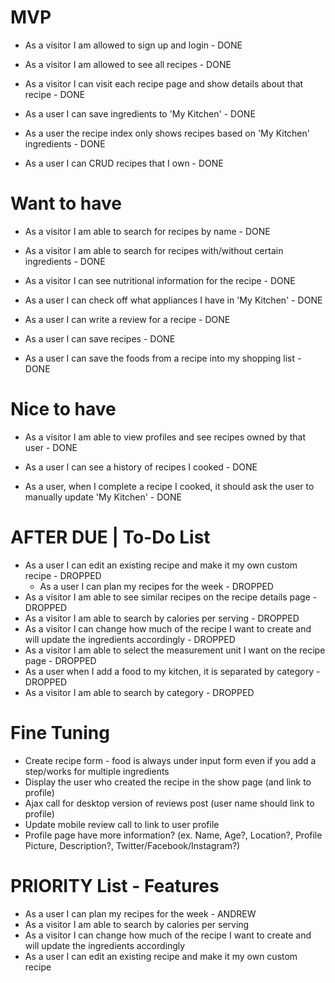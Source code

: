 # MVP

* As a visitor I am allowed to sign up and login - DONE
* As a visitor I am allowed to see all recipes - DONE
* As a visitor I can visit each recipe page and show details about that recipe - DONE

* As a user I can save ingredients to 'My Kitchen' - DONE
* As a user the recipe index only shows recipes based on 'My Kitchen' ingredients - DONE
* As a user I can CRUD recipes that I own - DONE


# Want to have

* As a visitor I am able to search for recipes by name - DONE
* As a visitor I am able to search for recipes with/without certain ingredients - DONE
* As a visitor I can see nutritional information for the recipe - DONE

* As a user I can check off what appliances I have in 'My Kitchen' - DONE
* As a user I can write a review for a recipe - DONE
* As a user I can save recipes - DONE
* As a user I can save the foods from a recipe into my shopping list - DONE

# Nice to have

* As a visitor I am able to view profiles and see recipes owned by that user - DONE

* As a user I can see a history of recipes I cooked - DONE
* As a user, when I complete a recipe I cooked, it should ask the user to manually update 'My Kitchen' - DONE



# AFTER DUE | To-Do List

* As a user I can edit an existing recipe and make it my own custom recipe - DROPPED
  * As a user I can plan my recipes for the week - DROPPED
* As a visitor I am able to see similar recipes on the recipe details page - DROPPED
* As a visitor I am able to search by calories per serving - DROPPED
* As a visitor I can change how much of the recipe I want to create and will update the ingredients accordingly - DROPPED
* As a visitor I am able to select the measurement unit I want on the recipe page - DROPPED
* As a user when I add a food to my kitchen, it is separated by category - DROPPED
* As a visitor I am able to search by category - DROPPED


# Fine Tuning

* Create recipe form - food is always under input form even if you add a step/works for multiple ingredients
* Display the user who created the recipe in the show page (and link to profile)
* Ajax call for desktop version of reviews post (user name should link to profile)
* Update mobile review call to link to user profile
* Profile page have more information? (ex. Name, Age?, Location?, Profile Picture, Description?, Twitter/Facebook/Instagram?)


# PRIORITY List - Features

* As a user I can plan my recipes for the week - ANDREW
* As a visitor I am able to search by calories per serving
* As a visitor I can change how much of the recipe I want to create and will update the ingredients accordingly
* As a user I can edit an existing recipe and make it my own custom recipe
